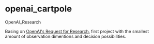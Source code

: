 # openai_cartpole
OpenAI_Research

Basing on [OpenAI's Request for Research](https://openai.com/requests-for-research/), first project with the smallest amount of observation dimentions and decision possibilities.
